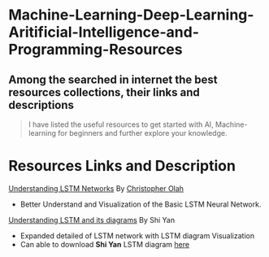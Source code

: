 # Machine-Learning-Deep-Learning-Aritificial-Intelligence-and-Programming-Resources

##   Among the searched in internet the best resources collections, their links and descriptions

> I have listed the useful resources to get started with AI, Machine-learning for beginners and further explore your knowledge.

# Resources Links and Description
 [Understanding LSTM Networks](http://colah.github.io/posts/2015-08-Understanding-LSTMs/) By [Christopher Olah](http://colah.github.io/about.html)
- Better Understand and Visualization of the Basic LSTM Neural Network.

 [Understanding LSTM and its diagrams](https://medium.com/mlreview/understanding-lstm-and-its-diagrams-37e2f46f1714) By Shi Yan
- Expanded detailed of LSTM network with LSTM diagram Visualization
- Can able to download **Shi Yan** LSTM  diagram [here](https://github.com/shi-yan/FreeWill/blob/master/Docs/Diagrams/lstm_diagram.pptx)

